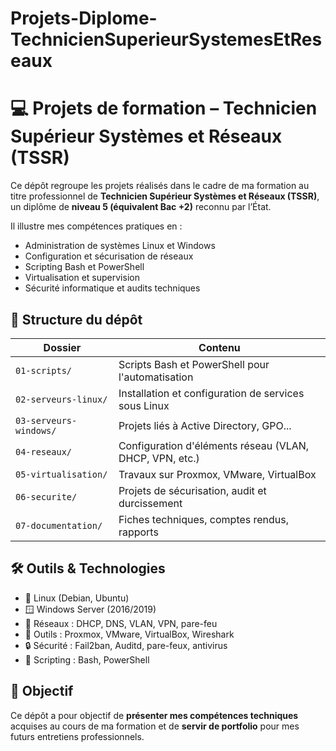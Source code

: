 # Projets-Diplome-TechnicienSuperieurSystemesEtReseaux
# 💻 Projets de formation – Technicien Supérieur Systèmes et Réseaux (TSSR)

Ce dépôt regroupe les projets réalisés dans le cadre de ma formation au titre professionnel de **Technicien Supérieur Systèmes et Réseaux (TSSR)**, un diplôme de **niveau 5 (équivalent Bac +2)** reconnu par l’État.

Il illustre mes compétences pratiques en :
- Administration de systèmes Linux et Windows
- Configuration et sécurisation de réseaux
- Scripting Bash et PowerShell
- Virtualisation et supervision
- Sécurité informatique et audits techniques

## 📁 Structure du dépôt

| Dossier | Contenu |
|--------|---------|
| `01-scripts/` | Scripts Bash et PowerShell pour l'automatisation |
| `02-serveurs-linux/` | Installation et configuration de services sous Linux |
| `03-serveurs-windows/` | Projets liés à Active Directory, GPO... |
| `04-reseaux/` | Configuration d'éléments réseau (VLAN, DHCP, VPN, etc.) |
| `05-virtualisation/` | Travaux sur Proxmox, VMware, VirtualBox |
| `06-securite/` | Projets de sécurisation, audit et durcissement |
| `07-documentation/` | Fiches techniques, comptes rendus, rapports |

## 🛠️ Outils & Technologies

- 🐧 Linux (Debian, Ubuntu)
- 🪟 Windows Server (2016/2019)
- 📡 Réseaux : DHCP, DNS, VLAN, VPN, pare-feu
- 🧪 Outils : Proxmox, VMware, VirtualBox, Wireshark
- 🔒 Sécurité : Fail2ban, Auditd, pare-feux, antivirus
- 📜 Scripting : Bash, PowerShell

## 📜 Objectif

Ce dépôt a pour objectif de **présenter mes compétences techniques** acquises au cours de ma formation et de **servir de portfolio** pour mes futurs entretiens professionnels.

